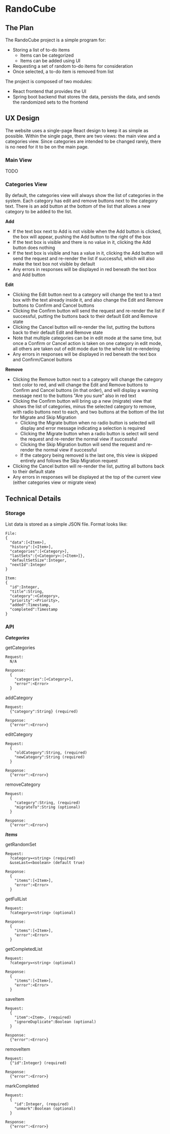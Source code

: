 # RandoCube

## The Plan

The RandoCube project is a simple program for:
* Storing a list of to-do items
    * Items can be categorized
    * Items can be added using UI
* Requesting a set of random to-do items for consideration
* Once selected, a to-do item is removed from list

The project is composed of two modules:
* React frontend that provides the UI
* Spring boot backend that stores the data, persists the data, and sends the randomized sets to the frontend

## UX Design

The website uses a single-page React design to keep it as simple as possible. Within the single page, there are two 
views: the main view and a categories view. Since categories are intended to be changed rarely, there is no need for it 
to be on the main page.

### Main View

TODO

### Categories View

By default, the categories view will always show the list of categories in the system. Each category has edit and remove 
buttons next to the category text. There is an add button at the bottom of the list that allows a new category to be
added to the list.

**Add**
* If the text box next to Add is not visible when the Add button is clicked, the box will appear, pushing the Add button 
  to the right of the box
* If the text box is visible and there is no value in it, clicking the Add button does nothing
* If the text box is visible and has a value in it, clicking the Add button will send the request and re-render the list
  if successful, which will also make the text box not visible by default
* Any errors in responses will be displayed in red beneath the text box and Add button
  
**Edit**
* Clicking the Edit button next to a category will change the text to a text box with the text already inside it, and
  also change the Edit and Remove buttons to Confirm and Cancel buttons
* Clicking the Confirm button will send the request and re-render the list if successful, putting the buttons back to
  their default Edit and Remove state
* Clicking the Cancel button will re-render the list, putting the buttons back to their default Edit and Remove state
* Note that multiple categories can be in edit mode at the same time, but once a Confirm or Cancel action is taken on
  one category in edit mode, all others are taken out of edit mode due to the whole list re-rendering
* Any errors in responses will be displayed in red beneath the text box and Confirm/Cancel buttons
  
**Remove**
* Clicking the Remove button next to a category will change the category text color to red, and will change the Edit and
  Remove buttons to Confirm and Cancel buttons (in that order), and will display a warning message next to the buttons
  "Are you sure" also in red text
* Clicking the Confirm button will bring up a new (migrate) view that shows the list of categories, minus the selected 
  category to remove, with radio buttons next to each, and two buttons at the bottom of the list for Migrate and Skip 
  Migration
  * Clicking the Migrate button when no radio button is selected will display and error message indicating a selection
    is required
  * Clicking the Migrate button when a radio button is select will send the request and re-render the normal view if
    successful
  * Clicking the Skip Migration button will send the request and re-render the normal view if successful
  * If the category being removed is the last one, this view is skipped entirely and follows the Skip Migration request
* Clicking the Cancel button will re-render the list, putting all buttons back to their default state
* Any errors in responses will be displayed at the top of the current view (either categories view or migrate view)

## Technical Details

### Storage

List data is stored as a simple JSON file. Format looks like:
```
File:
{
  "data":[<Item>],
  "history":[<Item>],
  "categories":[<Category>],
  "lastSets":{<Category>:[<Item>]},
  "defaultSetSize":Integer,
  "nextId":Integer
}

Item:
{
  "id":Integer,
  "title":String,
  "category":<Category>,
  "priority":<Priority>,
  "added":Timestamp,
  "completed":Timestamp
}
```

### API

***Categories***

getCategories
```
Request:
  N/A
  
Response:
  {
    "categories":[<Category>],
    "error":<Error>
  }
```

addCategory
```
Request:
  {"category":String} (required)
  
Response:
  {"error":<Error>}
```

editCategory
```
Request:
  {
    "oldCategory":String, (required)
    "newCategory":String (required)
  }
  
Response:
  {"error":<Error>}
```

removeCategory
```
Request:
  {
    "category":String, (required)
    "migrateTo":String (optional)
  }
  
Response:
  {"error":<Error>}
```

***Items***

getRandomSet
```
Request:
  ?category=<string> (required)
  &useLast=<boolean> (default true)
  
Response:
  {
    "items":[<Item>],
    "error":<Error>
  }
```

getFullList
```
Request:
  ?category=<string> (optional)
  
Response:
  {
    "items":[<Item>],
    "error":<Error>
  }
```

getCompletedList
```
Request:
  ?category=<string> (optional)
  
Response:
  {
    "items":[<Item>],
    "error":<Error>
  }
```

saveItem
```
Request:
  {
    "item":<Item>, (required)
    "ignoreDuplicate":Boolean (optional)
  }
  
Response:
  {"error":<Error>}
```

removeItem
```
Request:
  {"id":Integer} (required)
  
Response:
  {"error":<Error>}
```

markCompleted
```
Request:
  {
    "id":Integer, (required)
    "unmark":Boolean (optional)
  }
  
Response:
  {"error":<Error>}
```
